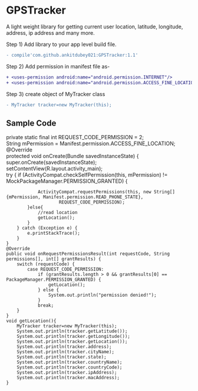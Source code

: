 # GPSTracker
A light weight library for getting current user location, latitude, longitude, address, ip address and many more.

Step 1) Add library to your app level build file.<br>

```diff
- compile'com.github.ankitdubey021:GPSTracker:1.1'

```

Step 2)
Add permission in manifest file as-
```diff
+ <uses-permission android:name="android.permission.INTERNET"/>
+ <uses-permission android:name="android.permission.ACCESS_FINE_LOCATION"/>
```
   
Step 3)
create object of MyTracker class
```diff
- MyTracker tracker=new MyTracker(this);

```

<h2>Sample Code</h2>

private static final int REQUEST_CODE_PERMISSION = 2;<br>
String mPermission = Manifest.permission.ACCESS_FINE_LOCATION;<br>
@Override<br>
protected void onCreate(Bundle savedInstanceState) {<br>
        super.onCreate(savedInstanceState);<br>
        setContentView(R.layout.activity_main);<br>
        try {
            if (ActivityCompat.checkSelfPermission(this, mPermission)
                    != MockPackageManager.PERMISSION_GRANTED) {

                ActivityCompat.requestPermissions(this, new String[]{mPermission, Manifest.permission.READ_PHONE_STATE},
                        REQUEST_CODE_PERMISSION);
            }else{
                //read location
                getLocation();
            }
        } catch (Exception e) {
            e.printStackTrace();
        }
    }
    @Override
    public void onRequestPermissionsResult(int requestCode, String permissions[], int[] grantResults) {
        switch (requestCode) {
            case REQUEST_CODE_PERMISSION:
                if (grantResults.length > 0 && grantResults[0] == PackageManager.PERMISSION_GRANTED) {
                    getLocation();
                } else {
                    System.out.println("permission denied!");
                }
                break;
        }
    }
    void getLocation(){
        MyTracker tracker=new MyTracker(this);
        System.out.println(tracker.getLatitude());
        System.out.println(tracker.getLongitude());
        System.out.println(tracker.getLocation());
        System.out.println(tracker.address);
        System.out.println(tracker.cityName);
        System.out.println(tracker.state);
        System.out.println(tracker.countryName);
        System.out.println(tracker.countryCode);
        System.out.println(tracker.ipAddress);
        System.out.println(tracker.macAddress);
    }




    
